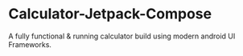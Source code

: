 # Calculator-Jetpack-Compose
A fully functional &amp; running calculator build using modern android UI Frameworks.
